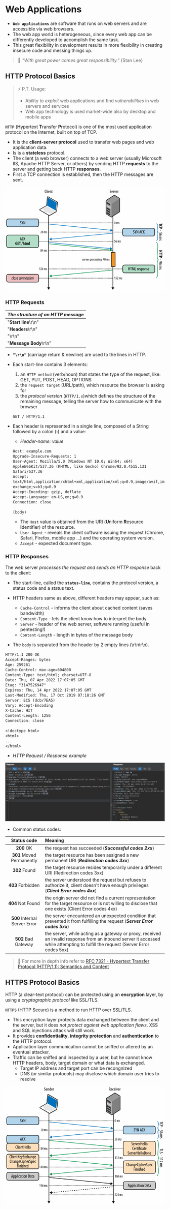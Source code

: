 # Web Applications

- **`Web applications`** are software that runs on web servers and are accessible via web browsers.
- The web app world is heterogeneous, since every web app can be differently developed to accomplish the same task.
- This great flexibility in development results in more flexibility in creating insecure code and messing things up.

> 📕 *"With great power comes great responsibility."* {Stan Lee}

## HTTP Protocol Basics

> ⚡ P.T. Usage:
>
> * Ability to *exploit* web applications and find *vulnerabilities* in web servers and services
> * Web app technology is used market-wide also by desktop and mobile apps

**`HTTP`** (**H**ypertext **T**ransfer **P**rotocol) is one of the most used application protocol on the Internet, built on top of TCP.

- It is the **client-server protocol** used to transfer web pages and web application data.
- Is is a **stateless** protocol.
- The client (a web browser) connects to a web server (usually Microsoft IIS, Apache HTTP Server, or others) by sending HTTP **requests** to the server and getting back HTTP **responses**.
- First a TCP connection is established, then the HTTP messages are sent.

![HTML Request - Image by hpbn.co](.gitbook/assets/image-20220407181153473.png)

### HTTP Requests

| *The structure of an HTTP message* |
| ---------------------------------- |
| "**Start line**\r\n"               |
| "**Headers**\r\n"                  |
| "\r\n"                             |
| "**Message Body**\r\n"             |

- **`"\r\n"`** (carriage return & newline) are used to the lines in HTTP.

- Each start-line contains 3 elements:

  1. an `HTTP method` (verb/noun) that states the type of the request, like: GET, PUT, POST, HEAD, OPTIONS
  2. the `request target` (URL/path), which resource the browser is asking for
  3. the *protocol version* (`HTTP/1.x`)which defines the structure of the remaining message, telling the server how to communicate with the browser

  ```http
  GET / HTTP/1.1
  ```

- Each header is represented in a single line, composed of a String followed by a colon (**:**) and a value:

  - *Header-name: value*

  ```http
  Host: example.com
  Upgrade-Insecure-Requests: 1
  User-Agent: Mozilla/5.0 (Windows NT 10.0; Win64; x64) AppleWebKit/537.36 (KHTML, like Gecko) Chrome/92.0.4515.131 Safari/537.36
  Accept: text/html,application/xhtml+xml,application/xml;q=0.9,image/avif,image/webp,image/apng,*/*;q=0.8,application/signed-exchange;v=b3;q=0.9
  Accept-Encoding: gzip, deflate
  Accept-Language: en-US,en;q=0.9
  Connection: close
  
  (body)
  ```
  
  - The `Host` value is obtained from the URI (**U**niform **R**esource **I**dentifier) of the resource.
  - `User-Agent` - reveals the client software issuing the request (Chrome, Safari, Firefox, mobile app ...) and the operating system version.
  - `Accept` - expected document type.

### HTTP Responses

The web server *processes the request and sends an HTTP response* back to the client:

  - The start-line, called the **`status-line`**, contains the protocol version, a status code and a status text.
  - HTTP headers same as above, different headers may appear, such as:
    - `Cache-Control` - informs the client about cached content (saves bandwidth)
    - `Content-Type` - lets the client know how to interpret the body
    - `Server` - header of the web server, software running (useful in pentesting!)
    - `Content-Length` - length in bytes of the message body

  - The `body` is separated from the header by 2 empty lines (\r\n\r\n).

```http
HTTP/1.1 200 OK
Accept-Ranges: bytes
Age: 259261
Cache-Control: max-age=604800
Content-Type: text/html; charset=UTF-8
Date: Thu, 07 Apr 2022 17:07:05 GMT
Etag: "3147526947"
Expires: Thu, 14 Apr 2022 17:07:05 GMT
Last-Modified: Thu, 17 Oct 2019 07:18:26 GMT
Server: ECS (dcb/7EA5)
Vary: Accept-Encoding
X-Cache: HIT
Content-Length: 1256
Connection: close

<!doctype html>
<html>
...
</html>

```

- *HTTP Request / Response example*

![](.gitbook/assets/image-20220407192415082.png)

- Common status codes:

|          Status code          | Meaning                                                      |
| :---------------------------: | :----------------------------------------------------------- |
|          **200** OK           | the request has succeeded (***Successful codes 2xx***)       |
|   **301** Moved Permanently   | the target resource has been assigned a new permanent URI (***Redirection codes 3xx***) |
|         **302** Found         | the target resource resides temporarily under a different URI (Redirection codes 3xx) |
|       **403** Forbidden       | the server understood the request but refuses to authorize it, client doesn't have enough privileges (***Client Error codes 4xx***) |
|       **404** Not Found       | the origin server did not find a current representation for the target resource or is not willing to disclose that one exists (Client Error codes 4xx) |
| **500** Internal Server Error | the server encountered an unexpected condition that prevented it from fulfilling the request (***Server Error codes 5xx***) |
|      **502** Bad Gateway      | the server, while acting as a gateway or proxy, received an invalid response from an inbound server it accessed while attempting to fulfill the request (Server Error codes 5xx) |

> 📌 For more in depth info refer to [RFC 7321 -  Hypertext Transfer Protocol (HTTP/1.1): Semantics and Content](https://httpwg.org/specs/rfc7231.html)
>

## HTTPS Protocol Basics

HTTP (a clear-text protocol) can be protected using an **encryption** layer, by using a *cryptographic protocol* like SSL/TLS.

**`HTTPS`** (HTTP Secure) is a method to run HTTP over SSL/TLS. 

- This encryption layer protects data exchanged between the client and the server, but it does *not protect against web application flaws*. XSS and SQL injections attack will still work.
- It provides **confidentiality**, **integrity protection** and **authentication** to the HTTP protocol.
- Application layer communication cannot be sniffed or altered by an eventual attacker.
- Traffic can be sniffed and inspected by a user, but he cannot know HTTP headers, body, target domain or what data is exchanged.
  - Target IP address and target port can be recongnized
  - DNS (or similar protocols) may disclose which domain user tries to resolve

![TLS Handshake - Image by hpbn.co](.gitbook/assets/image-20220411201109560.png)



